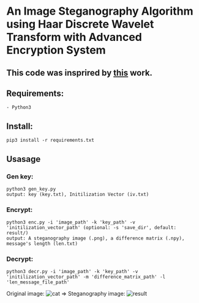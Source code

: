 # An Image Steganography Algorithm using Haar Discrete Wavelet Transform with Advanced Encryption System
## This code was insprired by [this](https://www.researchgate.net/publication/308881224_An_Image_Steganography_Algorithm_using_Haar_Discrete_Wavelet_Transform_with_Advanced_Encryption_System) work.
## Requirements:
    - Python3
## Install:
    pip3 install -r requirements.txt
## Usasage
 ### Gen key: 
    python3 gen_key.py
    output: key (key.txt), Initilization Vector (iv.txt)
 ### Encrypt: 
    python3 enc.py -i 'image_path' -k 'key_path' -v 'initilization_vector_path' (optional: -s 'save_dir', default: result/)
    output: A steganography image (.png), a difference matrix (.npy), message's length (len.txt)
 ### Decrypt: 
    python3 decr.py -i 'image_path' -k 'key_path' -v 'initilization_vector_path' -m 'difference_matrix_path' -l 'len_message_file_path'
  Original image: ![cat](https://user-images.githubusercontent.com/45412532/80183856-cb456c00-8633-11ea-9abe-6424b7279e1e.png) =>
  Steganography image: ![result](https://user-images.githubusercontent.com/45412532/80183921-e4e6b380-8633-11ea-8d27-95dc51b1fa22.png)

    
